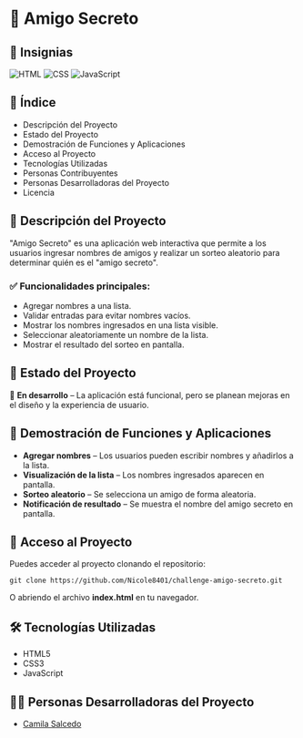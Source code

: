 
<h1>🎁 Amigo Secreto</h1>

<h2>🏅 Insignias</h2>
<p>
    <img src="https://img.shields.io/badge/HTML-5-orange" alt="HTML">
    <img src="https://img.shields.io/badge/CSS-3-blue" alt="CSS">
    <img src="https://img.shields.io/badge/JavaScript-ES6-yellow" alt="JavaScript">
</p>

<h2>📌 Índice</h2>
<ul>
    <li>Descripción del Proyecto</li>
    <li>Estado del Proyecto</li>
    <li>Demostración de Funciones y Aplicaciones</li>
    <li>Acceso al Proyecto</li>
    <li>Tecnologías Utilizadas</li>
    <li>Personas Contribuyentes</li>
    <li>Personas Desarrolladoras del Proyecto</li>
    <li>Licencia</li>
</ul>

<h2>📖 Descripción del Proyecto</h2>
<p>"Amigo Secreto" es una aplicación web interactiva que permite a los usuarios ingresar nombres de amigos y realizar un sorteo aleatorio para determinar quién es el "amigo secreto".</p>

<h3>✅ Funcionalidades principales:</h3>
<ul>
    <li>Agregar nombres a una lista.</li>
    <li>Validar entradas para evitar nombres vacíos.</li>
    <li>Mostrar los nombres ingresados en una lista visible.</li>
    <li>Seleccionar aleatoriamente un nombre de la lista.</li>
    <li>Mostrar el resultado del sorteo en pantalla.</li>
</ul>

<h2>🚀 Estado del Proyecto</h2>
<p>📌 <strong>En desarrollo</strong> – La aplicación está funcional, pero se planean mejoras en el diseño y la experiencia de usuario.</p>

<h2>🎥 Demostración de Funciones y Aplicaciones</h2>
<ul>
    <li> <strong>Agregar nombres</strong> – Los usuarios pueden escribir nombres y añadirlos a la lista.</li>
    <li> <strong>Visualización de la lista</strong> – Los nombres ingresados aparecen en pantalla.</li>
    <li> <strong>Sorteo aleatorio</strong> – Se selecciona un amigo de forma aleatoria.</li>
    <li> <strong>Notificación de resultado</strong> – Se muestra el nombre del amigo secreto en pantalla.</li>
</ul>

<h2>🔗 Acceso al Proyecto</h2>
<p>Puedes acceder al proyecto clonando el repositorio:</p>
<code>git clone https://github.com/Nicole8401/challenge-amigo-secreto.git</code>
<p>O abriendo el archivo <strong>index.html</strong> en tu navegador.</p>

<h2>🛠 Tecnologías Utilizadas</h2>
<ul>
    <li>HTML5</li>
    <li>CSS3</li>
    <li>JavaScript</li>
</ul>

<h2>👨‍💻 Personas Desarrolladoras del Proyecto</h2>
<ul>
    <li><a href="https://github.com/Nicole8401">Camila Salcedo</a></li>
</ul>

